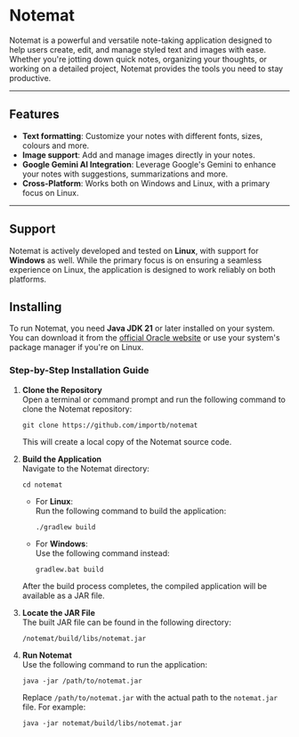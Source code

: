 # Notemat
Notemat is a powerful and versatile note-taking application designed to help users create, edit, and manage styled text and images with ease. Whether you're jotting down quick notes, organizing your thoughts, or working on a detailed project, Notemat provides the tools you need to stay productive.

---

## Features
- **Text formatting**: Customize your notes with different fonts, sizes, colours and more.
- **Image support**: Add and manage images directly in your notes.
- **Google Gemini AI Integration**: Leverage Google's Gemini to enhance your notes with suggestions, summarizations and more.
- **Cross-Platform**: Works both on Windows and Linux, with a primary focus on Linux.

---

## Support
Notemat is actively developed and tested on **Linux**, with support for **Windows** as well. While the primary focus is on ensuring a seamless experience on Linux, the application is designed to work reliably on both platforms.



## Installing

To run Notemat, you need **Java JDK 21** or later installed on your system. You can download it from the [official Oracle website](https://www.oracle.com/ee/java/technologies/downloads/) or use your system's package manager if you're on Linux.

### Step-by-Step Installation Guide

1. **Clone the Repository**  
   Open a terminal or command prompt and run the following command to clone the Notemat repository:

       git clone https://github.com/importb/notemat

   This will create a local copy of the Notemat source code.

2. **Build the Application**  
   Navigate to the Notemat directory:

       cd notemat

   - For **Linux**:  
     Run the following command to build the application:

         ./gradlew build

   - For **Windows**:  
     Use the following command instead:

         gradlew.bat build

   After the build process completes, the compiled application will be available as a JAR file.

3. **Locate the JAR File**  
   The built JAR file can be found in the following directory:

       /notemat/build/libs/notemat.jar

4. **Run Notemat**  
   Use the following command to run the application:

       java -jar /path/to/notemat.jar

   Replace `/path/to/notemat.jar` with the actual path to the `notemat.jar` file. For example:

       java -jar notemat/build/libs/notemat.jar